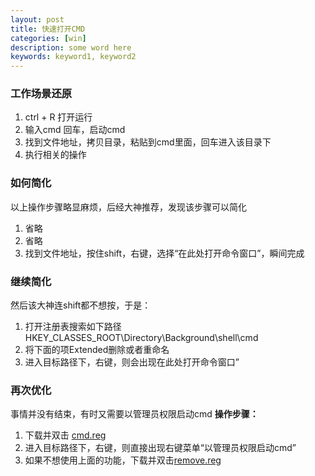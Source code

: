```yaml
---
layout: post
title: 快速打开CMD
categories: [win]
description: some word here
keywords: keyword1, keyword2
---
```


### 工作场景还原
1. ctrl + R 打开运行
2. 输入cmd 回车，启动cmd
3. 找到文件地址，拷贝目录，粘贴到cmd里面，回车进入该目录下
4. 执行相关的操作

### 如何简化
以上操作步骤略显麻烦，后经大神推荐，发现该步骤可以简化

1. 省略
2. 省略
3. 找到文件地址，按住shift，右键，选择“在此处打开命令窗口”，瞬间完成

### 继续简化
然后该大神连shift都不想按，于是：

1. 打开注册表搜索如下路径HKEY_CLASSES_ROOT\Directory\Background\shell\cmd
2. 将下面的项Extended删除或者重命名
3. 进入目标路径下，右键，则会出现在此处打开命令窗口”

### 再次优化
事情并没有结束，有时又需要以管理员权限启动cmd
**操作步骤：**

1. 下载并双击 [cmd.reg](http://pan.baidu.com/s/1c1q217y) 
2. 进入目标路径下，右键，则直接出现右键菜单“以管理员权限启动cmd”
3. 如果不想使用上面的功能，下载并双击[remove.reg](http://pan.baidu.com/s/1mh2xzE4)


